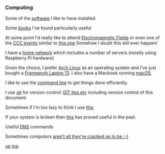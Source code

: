 ### Computing

Some of the [software](./software.md) I like to have installed.

Some [books](../books/README.md#computing) I've found particularly useful

At some point I'd really like to attend [Electromagnetic Fields](https://www.emfcamp.org/) or even one of the [CCC events](https://events.ccc.de/) similar to [this one](https://events.ccc.de/camp/2023/infos/index.html) Somehow I doubt this will ever happen!

I have a [home network](./trigfa.md) which includes a number of servers (mostly using Raspberry Pi hardware)

Given the choice, I prefer [Arch Linux](../arch_linux/README.md) as an operating system and I've just bought a [Framework Laptop 13](./framework_13.md). I also have a Macbook running [macOS](../macos/README.md).


I like to use the [command line](./command_line.md) to get things done efficiently.

I use [git](https://github.com/GrahamArden) for version control: [GIT tips etc](./GIT.md) including version control of this document

Sometimes if I'm too lazy to think I use [this](https://chat.openai.com)

If your system is broken then [this](https://www.system-rescue.org/) has proved useful in the past.

Useful [DNS](./DNS_cheatsheet.md) commands

Sometimes computers [aren't all they're cracked up to be :-)](https://postofficeinquiry.dracos.co.uk/)

[up](README.md)
[top](../README.md)
